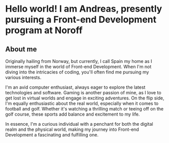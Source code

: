 <h1>Hello world! I am Andreas, presently pursuing a Front-end Development program at Noroff</h1>

<h2>About me</h2>
Originally hailing from Norway, but currently, I call Spain my home as I immerse myself in the world of Front-end Development. When I'm not diving into the intricacies of coding, you'll often find me pursuing my various interests.


I'm an avid computer enthusiast, always eager to explore the latest technologies and software. Gaming is another passion of mine, as I love to get lost in virtual worlds and engage in exciting adventures. On the flip side, I'm equally enthusiastic about the real world, especially when it comes to football and golf. Whether it's watching a thrilling match or teeing off on the golf course, these sports add balance and excitement to my life.

In essence, I'm a curious individual with a penchant for both the digital realm and the physical world, making my journey into Front-end Development a fascinating and fulfilling one.
